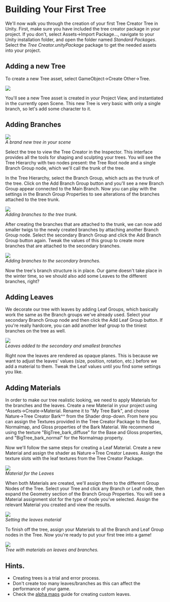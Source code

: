 Building Your First Tree
========================


We'll now walk you through the creation of your first Tree Creator Tree in Unity.  First, make sure you have included the tree creator package in your project. If you don't, select <span class=menu>Assets->Import Package...</span>, navigate to your Unity installation folder, and open the folder named _Standard Packages_. Select the _Tree Creator.unityPackage_ package to get the needed assets into your project.

Adding a new Tree
-----------------

To create a new <span class=keyword>Tree</span> asset, select <span class=menu>GameObject->Create Other->Tree</span>.


![](http://docwiki.hq.unity3d.com/uploads/Main/TreeCreator-CreatingBasic.png)  

You'll see a new Tree asset is created in your Project View, and instantiated in the currently open Scene. This new Tree is very basic with only a single branch, so let's add some character to it.

Adding Branches
---------------



![](http://docwiki.hq.unity3d.com/uploads/Main/TreeCreator-BasicBranch.png)  
_A brand new tree in your scene_

Select the tree to view the <span class=keyword>Tree Creator</span> in the <span class=keyword>Inspector</span>.  This interface provides all the tools for shaping and sculpting your trees. You will see the <span class=keyword>Tree Hierarchy</span> with two nodes present: the <span class=keyword>Tree Root</span> node and a single <span class=keyword>Branch Group</span> node, which we'll call the trunk of the tree.



In the <span class=keyword>Tree Hierarchy</span>, select the <span class=keyword>Branch Group</span>, which acts as the trunk of the tree. Click on the <span class=keyword>Add Branch Group</span> button and you'll see a new <span class=keyword>Branch Group</span> appear connected to the Main Branch. Now you can play with the settings in the <span class=keyword>Branch Group Properties</span> to see alterations of the branches attached to the tree trunk.


![](http://docwiki.hq.unity3d.com/uploads/Main/TreeCreator-AddingBranches1.png)  
_Adding branches to the tree trunk._

After creating the branches that are attached to the trunk, we can now add smaller twigs to the newly created branches by attaching another <span class=keyword>Branch Group</span> node. Select the secondary <span class=keyword>Branch Group</span> and click the <span class=keyword>Add Branch Group</span> button again. Tweak the values of this group to create more branches that are attached to the secondary branches.


![](http://docwiki.hq.unity3d.com/uploads/Main/TreeCreator-AddingBranches2.png)  
_Adding branches to the secondary branches._

Now the tree's branch structure is in place.  Our game doesn't take place in the winter time, so we should also add some <span class=keyword>Leaves</span> to the different branches, right?

Adding Leaves
-------------


We decorate our tree with leaves by adding <span class=keyword>Leaf Groups</span>, which basically work the same as the Branch groups we've already used.  Select your secondary Branch Group node and then click the <span class=keyword>Add Leaf Group</span> button.  If you're really hardcore, you can add another leaf group to the tiniest branches on the tree as well.


![](http://docwiki.hq.unity3d.com/uploads/Main/TreeCreator-AddingLeaves.png)  
_Leaves added to the secondary and smallest branches_

Right now the leaves are rendered as opaque planes. This is because we want to adjust the leaves' values (size, position, rotation, etc.) before we add a material to them. Tweak the Leaf values until you find some settings you like.

Adding Materials
----------------

In order to make our tree realistic looking, we need to apply <span class=keyword>Materials</span> for the branches and the leaves. Create a new Material in your project using ^Assets->Create->Material<span class=menu>.  Rename it to "My Tree Bark", and choose </span>Nature->Tree Creator Bark^^ from the Shader drop-down. From here you can assign the <span class=keyword>Textures</span> provided in the Tree Creator Package to the Base, Normalmap, and Gloss properties of the Bark Material.  We recommend using the texture "BigTree_bark_diffuse" for the Base and Gloss properties, and "BigTree_bark_normal" for the Normalmap property.

Now we'll follow the same steps for creating a Leaf Material.  Create a new Material and assign the shader as <span class=menu>Nature->Tree Creator Leaves</span>.  Assign the texture slots with the leaf textures from the Tree Creator Package.


![](http://docwiki.hq.unity3d.com/uploads/Main/TreeCreator-LeavesMaterial.png)  
_Material for the Leaves_

When both Materials are created, we'll assign them to the different Group Nodes of the Tree.  Select your Tree and click any Branch or Leaf node, then expand the <span class=keyword>Geometry</span> section of the <span class=keyword>Branch Group Properties</span>. You will see a Material assignment slot for the type of node you've selected.  Assign the relevant Material you created and view the results.


![](http://docwiki.hq.unity3d.com/uploads/Main/TreeCreator-AddingMaterialToLeaves.png)  
_Setting the leaves material_

To finish off the tree, assign your Materials to all the <span class=keyword>Branch</span> and <span class=keyword>Leaf Group</span> nodes in the Tree.  Now you're ready to put your first tree into a game!


![](http://docwiki.hq.unity3d.com/uploads/Main/TreeCreator-FinalTree.png)  
_Tree with materials on leaves and branches._

Hints.
------

* Creating trees is a trial and error process.
* Don't create too many leaves/branches as this can affect the performance of your game.
* Check the [alpha maps](HOWTO-alphamaps.md) guide for creating custom leaves.

